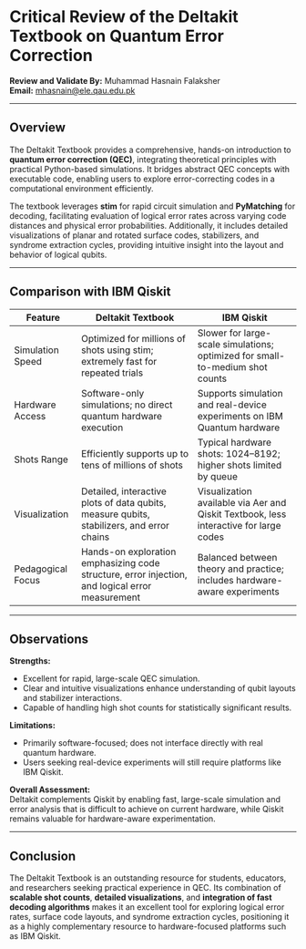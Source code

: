 # Critical Review of the Deltakit Textbook on Quantum Error Correction
**Review and Validate By:** Muhammad Hasnain Falaksher  
**Email:** mhasnain@ele.qau.edu.pk

---

## Overview
The Deltakit Textbook provides a comprehensive, hands-on introduction to **quantum error correction (QEC)**, integrating theoretical principles with practical Python-based simulations. It bridges abstract QEC concepts with executable code, enabling users to explore error-correcting codes in a computational environment efficiently.

The textbook leverages **stim** for rapid circuit simulation and **PyMatching** for decoding, facilitating evaluation of logical error rates across varying code distances and physical error probabilities. Additionally, it includes detailed visualizations of planar and rotated surface codes, stabilizers, and syndrome extraction cycles, providing intuitive insight into the layout and behavior of logical qubits.

---

## Comparison with IBM Qiskit

| Feature | Deltakit Textbook | IBM Qiskit |
|---------|-----------------|------------|
| Simulation Speed | Optimized for millions of shots using stim; extremely fast for repeated trials | Slower for large-scale simulations; optimized for small-to-medium shot counts |
| Hardware Access | Software-only simulations; no direct quantum hardware execution | Supports simulation and real-device experiments on IBM Quantum hardware |
| Shots Range | Efficiently supports up to tens of millions of shots | Typical hardware shots: 1024–8192; higher shots limited by queue |
| Visualization | Detailed, interactive plots of data qubits, measure qubits, stabilizers, and error chains | Visualization available via Aer and Qiskit Textbook, less interactive for large codes |
| Pedagogical Focus | Hands-on exploration emphasizing code structure, error injection, and logical error measurement | Balanced between theory and practice; includes hardware-aware experiments |

---

## Observations

**Strengths:**
- Excellent for rapid, large-scale QEC simulation.  
- Clear and intuitive visualizations enhance understanding of qubit layouts and stabilizer interactions.  
- Capable of handling high shot counts for statistically significant results.  

**Limitations:**
- Primarily software-focused; does not interface directly with real quantum hardware.  
- Users seeking real-device experiments will still require platforms like IBM Qiskit.  

**Overall Assessment:**  
Deltakit complements Qiskit by enabling fast, large-scale simulation and error analysis that is difficult to achieve on current hardware, while Qiskit remains valuable for hardware-aware experimentation.

---

## Conclusion
The Deltakit Textbook is an outstanding resource for students, educators, and researchers seeking practical experience in QEC. Its combination of **scalable shot counts**, **detailed visualizations**, and **integration of fast decoding algorithms** makes it an excellent tool for exploring logical error rates, surface code layouts, and syndrome extraction cycles, positioning it as a highly complementary resource to hardware-focused platforms such as IBM Qiskit.
